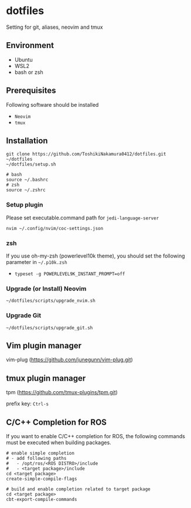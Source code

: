 # dotfiles
Setting for git, aliases, neovim and tmux
## Environment
- Ubuntu
- WSL2
- bash or zsh
## Prerequisites
Following software should be installed
- `Neovim`
- `tmux`
## Installation
```
git clone https://github.com/ToshikiNakamura0412/dotfiles.git ~/dotfiles
~/dotfiles/setup.sh

# bash
source ~/.bashrc
# zsh
source ~/.zshrc
```
### Setup plugin
Please set executable.command path for `jedi-language-server`
```
nvim ~/.config/nvim/coc-settings.json
```
### zsh
If you use oh-my-zsh (powerlevel10k theme), you should set the following parameter in `~/.p10k.zsh`
- `typeset -g POWERLEVEL9K_INSTANT_PROMPT=off`
### Upgrade (or Install) Neovim
```
~/dotfiles/scripts/upgrade_nvim.sh
```
### Upgrade Git
```
~/dotfiles/scripts/upgrade_git.sh
```
## Vim plugin manager
vim-plug (https://github.com/junegunn/vim-plug.git)
## tmux plugin manager
tpm (https://github.com/tmux-plugins/tpm.git)

prefix key: `Ctrl-s`
## C/C++ Completion for ROS
If you want to enable C/C++ completion for ROS, the following commands must be executed when building packages.
```
# enable simple completion
# - add following paths
#   - /opt/ros/<ROS DISTRO>/include
#   - <target package>/include
cd <target package>
create-simple-compile-flags

# build and enable completion related to target package
cd <target package>
cbt-export-compile-commands
```
